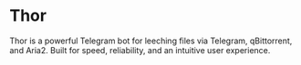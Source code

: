 # Thor
Thor is a powerful Telegram bot for leeching files via Telegram, qBittorrent, and Aria2. Built for speed, reliability, and an intuitive user experience.
